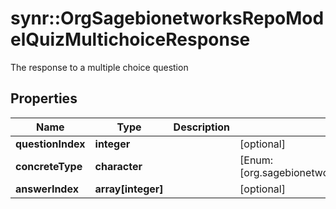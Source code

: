 # synr::OrgSagebionetworksRepoModelQuizMultichoiceResponse

The response to a multiple choice question

## Properties
Name | Type | Description | Notes
------------ | ------------- | ------------- | -------------
**questionIndex** | **integer** |  | [optional] 
**concreteType** | **character** |  | [Enum: [org.sagebionetworks.repo.model.quiz.MultichoiceResponse]] 
**answerIndex** | **array[integer]** |  | [optional] 


